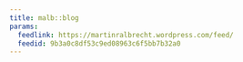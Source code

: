 ```yaml
---
title: malb::blog
params:
  feedlink: https://martinralbrecht.wordpress.com/feed/
  feedid: 9b3a0c8df53c9ed08963c6f5bb7b32a0
---
```

